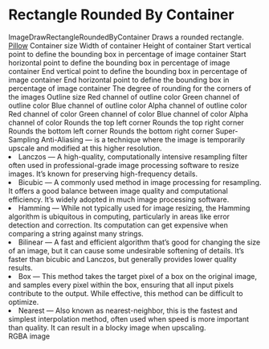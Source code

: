# Rectangle Rounded By Container

<deflist type="narrow">
    <def title="Full Name">
        ImageDrawRectangleRoundedByContainer
    </def>
    <def title="Description">
        Draws a rounded rectangle.
    </def>
        <def title="Backend">
            <a href="Modules.md" anchor="pillow" summary="A widely used Python library for image manipulation.">Pillow</a>
        </def>
    <def title="Input Parameters">
        <deflist type="narrow">
            <def title="Container">
                Container size
            </def>
            <def title="Width">
                Width of container
            </def>
            <def title="Height">
                Height of container
            </def>
            <def title="Start X">
                Start vertical point to define the bounding box in percentage of image container
            </def>
            <def title="Start Y">
                Start horizontal point to define the bounding box in percentage of image container
            </def>
            <def title="End X">
                End vertical point to define the bounding box in percentage of image container
            </def>
            <def title="End Y">
                End horizontal point to define the bounding box in percentage of image container
            </def>
            <def title="Radius">
                The degree of rounding for the corners of the images
            </def>
            <def title="Outline Size">
                Outline size
            </def>
            <def title="Outline Red">
                Red channel of outline color
            </def>
            <def title="Outline Green">
                Green channel of outline color
            </def>
            <def title="Outline Blue">
                Blue channel of outline color
            </def>
            <def title="Outline Alpha">
                Alpha channel of outline color
            </def>
            <def title="Fill Red">
                Red channel of color
            </def>
            <def title="Fill Green">
                Green channel of color
            </def>
            <def title="Fill Blue">
                Blue channel of color
            </def>
            <def title="Fill Alpha">
                Alpha channel of color
            </def>
            <def title="Top Left Corner">
                Rounds the top left corner
            </def>
            <def title="Top Right Corner">
                Rounds the top right corner
            </def>
            <def title="Bottom Left Corner">
                Rounds the bottom left corner
            </def>
            <def title="Bottom Right Corner">
                Rounds the bottom right corner
            </def>
            <def title="SSAA">
                <control>S</control>uper-<control>S</control>ampling <control>A</control>nti-<control>A</control>liasing
                — is a technique where the image is temporarily upscale and modified at this higher resolution.
            </def>
            <def title="Method">
                <list>
                    <li><control>Lanczos</control> — A high-quality, computationally intensive resampling filter often used in professional-grade image processing software to resize images. It’s known for preserving high-frequency details.</li>
                    <li><control>Bicubic</control> — A commonly used method in image processing for resampling. It offers a good balance between image quality and computational efficiency. It’s widely adopted in much image processing software.</li>
                    <li><control>Hamming</control> — While not typically used for image resizing, the Hamming algorithm is ubiquitous in computing, particularly in areas like error detection and correction. Its computation can get expensive when comparing a string against many strings.</li>
                    <li><control>Bilinear</control> — A fast and efficient algorithm that’s good for changing the size of an image, but it can cause some undesirable softening of details. It’s faster than bicubic and Lanczos, but generally provides lower quality results.</li>
                    <li><control>Box</control> — This method takes the target pixel of a box on the original image, and samples every pixel within the box, ensuring that all input pixels contribute to the output. While effective, this method can be difficult to optimize.</li>
                    <li><control>Nearest</control> — Also known as nearest-neighbor, this is the fastest and simplest interpolation method, often used when speed is more important than quality. It can result in a blocky image when upscaling.</li>
                </list>
            </def>
        </deflist>
    </def>
    <def title="Output Parameters">
        <deflist type="narrow">
            <def title="Image">
                RGBA image
            </def>
        </deflist>
    </def>
</deflist>

